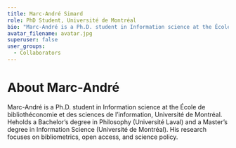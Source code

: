 ```yaml
---
title: Marc-André Simard
role: PhD Student, Université de Montréal
bio: "Marc-André is a Ph.D. student in Information science at the École de bibliothéconomie et des sciences de l’information, Université de Montréal. Heholds a Bachelor’s degree in Philosophy (Université Laval) and a Master’s degree in Information Science (Université de Montréal). His research focuses on bibliometrics, open access, and science policy."
avatar_filename: avatar.jpg
superuser: false
user_groups:
  - Collaborators
---
```


# About Marc-André
Marc-André is a Ph.D. student in Information science at the École de bibliothéconomie et des sciences de l’information, Université de Montréal. Heholds a Bachelor’s degree in Philosophy (Université Laval) and a Master’s degree in Information Science (Université de Montréal). His research focuses on bibliometrics, open access, and science policy.